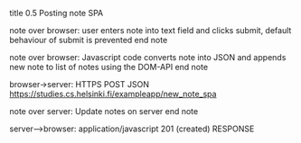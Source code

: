 title 0.5 Posting note SPA

note over browser:
user enters note into text field
and clicks submit, default behaviour 
of submit is prevented
end note

note over browser:
Javascript code converts 
note into JSON and appends 
new note to list of notes
using the DOM-API
end note

browser->server: HTTPS POST JSON https://studies.cs.helsinki.fi/exampleapp/new_note_spa

note over server:
Update notes on server
end note

server-->browser: application/javascript 201 (created) RESPONSE

